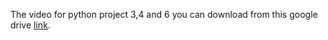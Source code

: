 The video for python project 3,4 and 6 you can download from this google drive [link](https://drive.google.com/drive/folders/15qwTyX9YiqDO0vDrlKGAvy1VyCYe2NkS?usp=sharing).
